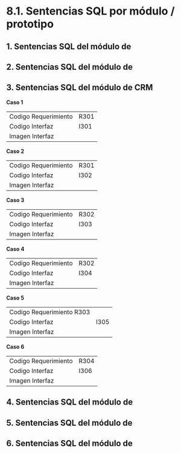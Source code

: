 # 8.1. Sentencias SQL por módulo / prototipo

## 1. Sentencias SQL del módulo de

## 2. Sentencias SQL del módulo de

## 3. Sentencias SQL del módulo de CRM

**Caso 1**

|                  |                                                                                     |
| ---------------- | --------------------------------------------------------------------------------------------------- |
|Codigo Requerimiento	|R301|
|Codigo Interfaz|	I301|
|Imagen Interfaz|	|

**Caso 2**

| | |
|---|---|
|Codigo Requerimiento|	R301|
|Codigo Interfaz|	I302|
|Imagen Interfaz|	|

**Caso 3**

| | |
|---|---|
|Codigo Requerimiento	|R302|
|Codigo Interfaz|	I303|
|Imagen Interfaz|	|

**Caso 4**

| | |
|---|---|
|Codigo Requerimiento|	R302|
|Codigo Interfaz	|I304|
|Imagen Interfaz|	|

**Caso 5**

| | |
|---|---|
|Codigo Requerimiento	R303|
|Codigo Interfaz|	I305|
|Imagen Interfaz|	|

**Caso 6**

| | |
|---|---|
|Codigo Requerimiento|	R304|
|Codigo Interfaz|	I306|
|Imagen Interfaz|	|

## 4. Sentencias SQL del módulo de

## 5. Sentencias SQL del módulo de

## 6. Sentencias SQL del módulo de
